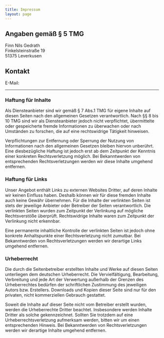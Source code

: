 ```yaml
---
title: Impressum
layout: page
---
```


## Angaben gemäß § 5 TMG
Finn Nils Gedrath \
Finkelsteinstraße 19 \
51375 Leverkusen

## Kontakt

E-Mail: <span id="mailing"></span>

---

### Haftung für Inhalte
Als Diensteanbieter sind wir gemäß § 7 Abs.1 TMG für eigene Inhalte auf diesen Seiten nach den allgemeinen Gesetzen verantwortlich. Nach §§ 8 bis 10 TMG sind wir als Diensteanbieter jedoch nicht verpflichtet, übermittelte oder gespeicherte fremde Informationen zu überwachen oder nach Umständen zu forschen, die auf eine rechtswidrige Tätigkeit hinweisen.

Verpflichtungen zur Entfernung oder Sperrung der Nutzung von Informationen nach den allgemeinen Gesetzen bleiben hiervon unberührt. Eine diesbezügliche Haftung ist jedoch erst ab dem Zeitpunkt der Kenntnis einer konkreten Rechtsverletzung möglich. Bei Bekanntwerden von entsprechenden Rechtsverletzungen werden wir diese Inhalte umgehend entfernen.

### Haftung für Links
Unser Angebot enthält Links zu externen Websites Dritter, auf deren Inhalte wir keinen Einfluss haben. Deshalb können wir für diese fremden Inhalte auch keine Gewähr übernehmen. Für die Inhalte der verlinkten Seiten ist stets der jeweilige Anbieter oder Betreiber der Seiten verantwortlich. Die verlinkten Seiten wurden zum Zeitpunkt der Verlinkung auf mögliche Rechtsverstöße überprüft. Rechtswidrige Inhalte waren zum Zeitpunkt der Verlinkung nicht erkennbar.

Eine permanente inhaltliche Kontrolle der verlinkten Seiten ist jedoch ohne konkrete Anhaltspunkte einer Rechtsverletzung nicht zumutbar. Bei Bekanntwerden von Rechtsverletzungen werden wir derartige Links umgehend entfernen.

### Urheberrecht
Die durch die Seitenbetreiber erstellten Inhalte und Werke auf diesen Seiten unterliegen dem deutschen Urheberrecht. Die Vervielfältigung, Bearbeitung, Verbreitung und jede Art der Verwertung außerhalb der Grenzen des Urheberrechtes bedürfen der schriftlichen Zustimmung des jeweiligen Autors bzw. Erstellers. Downloads und Kopien dieser Seite sind nur für den privaten, nicht kommerziellen Gebrauch gestattet.

Soweit die Inhalte auf dieser Seite nicht vom Betreiber erstellt wurden, werden die Urheberrechte Dritter beachtet. Insbesondere werden Inhalte Dritter als solche gekennzeichnet. Sollten Sie trotzdem auf eine Urheberrechtsverletzung aufmerksam werden, bitten wir um einen entsprechenden Hinweis. Bei Bekanntwerden von Rechtsverletzungen werden wir derartige Inhalte umgehend entfernen.

<script type="text/javascript">
const a = document.getElementById('mailing');for(var krfayv=["bg","YQ","Lg","Zw","bA","bQ","aA","Pg","PA","Lg","bg","Lg","bQ","Zg","ZA","bQ","dA","bQ","ZA","Zg","Yw","Zw","Ig","Lw","aQ","bA","Og","YQ","QA","Ig","bg","bA","cg","Zg","bw","YQ","dA","YQ","aQ","bQ","aA","aQ","Pg","Zw","PA","Zw","aQ","cg","cg","PQ","bw","dA","YQ","IA","aQ","aA","YQ","Yw","bg","ZQ","ZQ","YQ","bw","Lg","ZQ","QA"],puwggu=[18,1,20,53,12,54,51,39,0,58,43,34,9,16,47,37,13,61,23,6,59,29,38,63,11,33,15,64,52,8,19,57,48,40,36,55,50,49,17,30,3,32,65,45,62,21,41,4,24,7,14,26,31,2,56,27,25,35,42,5,46,10,60,44,22,28],dbkjgv=new Array,i=0;i<puwggu.length;i++)dbkjgv[puwggu[i]]=krfayv[i];let b='';for(var i=0;i<dbkjgv.length;i++)b+=atob(dbkjgv[i]+"==");a.innerHTML=b;
</script>
